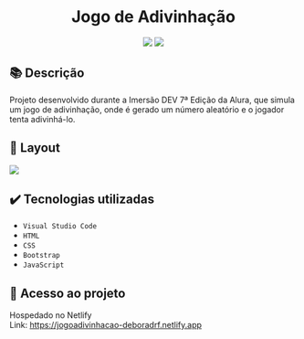 <h1 align="center">Jogo de Adivinhação</h1>
<p align="center">
  <img src="https://img.shields.io/badge/STATUS-CONCLUIDO-green?style=plastic">
  <img src="https://img.shields.io/github/stars/deboradrf?style=social">
</p>

## 📚 Descrição
Projeto desenvolvido durante a Imersão DEV 7ª Edição da Alura, que simula um jogo de adivinhação, onde é gerado um número aleatório e o jogador tenta adivinhá-lo.

## 🎨 Layout
<img src="https://github.com/deboradrf/jogo-adivinhacao/assets/130398684/5ceda621-5b68-44c3-a607-2796e8d2445d">

## ✔️ Tecnologias utilizadas
- ``Visual Studio Code``
- ``HTML``
- ``CSS``
- ``Bootstrap``
- ``JavaScript``

## 📁 Acesso ao projeto
Hospedado no Netlify <br>
Link: https://jogoadivinhacao-deboradrf.netlify.app
